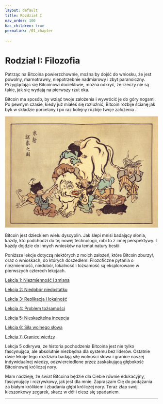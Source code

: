 ```yaml
---
layout: default
title: Rozdział I
nav_order: 100
has_children: true
permalink: /01_chapter

---
```


# Rodział I: Filozofia

Patrząc na Bitcoina powierzchownie, można by dojść do wniosku, że jest powolny, marnotrawny, niepotrzebnie nadmiarowy i zbyt paranoiczny. Przyglądając się Bitcoinowi dociekliwie, można odkryć, że rzeczy nie są takie, jak się wydają na pierwszy rzut oka.

Bitcoin ma sposób, by wziąć twoje założenia i wywrócić je do góry nogami.
Po pewnym czasie, kiedy już miałeś się rozluźnić, Bitcoin rozbije ścianę jak byk w składzie porcelany i po raz kolejny rozbije twoje założenia .

![Blind monks examining the Bitcoin bull](images/blind-monks.jpg)

Bitcoin jest dzieckiem wielu dyscyplin. Jak ślepi mnisi badający słonia,
każdy, kto podchodzi do tej nowej technologii, robi to z innej perspektywy.
I każdy dojdzie do innych wniosków na temat natury bestii.

Poniższe lekcje dotyczą niektórych z moich założeń, które Bitcoin zburzył, oraz o wnioskach, do których doszedłem. Filozoficzne pytania o niezmienność, niedobór, lokalność i tożsamość są eksplorowane w pierwszych czterech lekcjach.

[Lekcja 1: Niezmienność i zmiana](/21-lessons-pl/01)

[Lekcja 2: Niedobór niedostatku](/21-lessons-pl/02)

[Lekcja 3: Replikacja i lokalność](/21-lessons-pl/03)

[Lekcja 4: Problem tożsamości](/21-lessons-pl/04)

[Lekcja 5: Nieskazitelna incepcja](/21-lessons-pl/05)

[Lekcja 6: Siła wolnego słowa](/21-lessons-pl/06)

[Lekcja 7: Granice wiedzy](/21-lessons-pl/07)

Lekcja 5 odkrywa, że historia pochodzenia Bitcoina jest nie tylko fascynująca, ale
absolutnie niezbędna dla systemu bez liderów. Ostatnie dwie lekcje tego rozdziału  badają siłę wolności słowa i granice naszej indywidualnej wiedzy, odzwierciedlone przez zaskakującą głębokość Bitcoinowej króliczej nory.

Mam nadzieję, że świat Bitcoina będzie dla Ciebie równie edukacyjny, fascynujący i
rozrywkowy, jak jest dla mnie. Zapraszam Cię do podążania za białym królikiem i
zbadania głębi króliczej nory. Teraz złap swój kieszonkowy zegarek, skacz w dół i ciesz się spadaniem.

---
